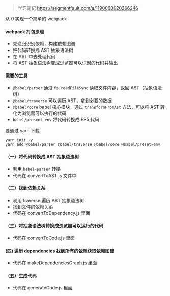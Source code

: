 >学习笔记
https://segmentfault.com/a/1190000020266246

从 0 实现一个简单的 webpack

#### webpack 打包原理
- 先递归识别依赖，构建依赖图谱
- 把代码转换成 AST 抽象语法树
- 在 AST 中去处理代码
- 将 AST 抽象语法树变成浏览器可以识别的代码并输出

#### 需要的工具
- `@babel/parser` 通过 `fs.readFileSync` 读取文件内容，返回 AST（抽象语法树）
- `@babel/traverse` 可以遍历 AST，拿到必要的数据
- `@babel/core` babel 核心模块，通过 `transformFromAst` 方法，可以将 AST 转化为浏览器可以执行的代码
- `babel/present-env` 将代码转换成 ES5 代码

要通过 yarn 下载
```
yarn init -y
yarn add @babel/parser @babel/traverse @babel/core @babel/preset-env 
```

#### （一）将代码转换成 AST 抽象语法树
- 利用 `babel-parser` 转换
- 代码在 convertToAST.js 文件中

#### （二）找到依赖关系
- 利用 traverse 遍历 AST 抽象语法树
- 找到文件的依赖关系
- 代码在 convertToDependency.js 里面

#### （三）将抽象语法树转换成浏览器可以运行的代码
- 代码在 convertToCode.js 里面

#### (四) 遍历 dependencies 找到所有的依赖获取依赖图普
- 代码在 makeDependenciesGraph.js 里面

#### （五）生成代码
- 代码在 generateCode.js 里面
